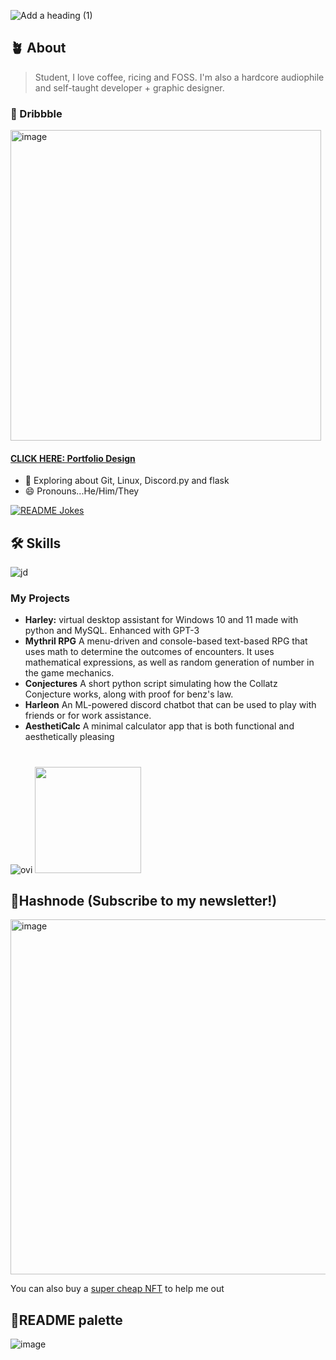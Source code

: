 

![Add a heading (1)](https://user-images.githubusercontent.com/123345456/220961939-ff50da6b-c243-4bf5-95ab-67705e4ea5ca.gif)

## 🪴 About  

> Student, I love coffee, ricing and FOSS. I'm also a hardcore audiophile and self-taught developer + graphic designer.

### 🏀 Dribbble 
<a href = "https://dribbble.com/Zyree"><img width="497" alt="image" src="https://user-images.githubusercontent.com/123345456/232616581-f4dae7e3-f07c-445f-9ec8-5ad5067cb7a8.png"></a>


#### <a href="https://dribbble.com/shots/20856355-Developer-Portfolio">CLICK HERE: Portfolio Design</a>

+ 🧠 Exploring about Git, Linux, Discord.py and flask 
+ 😄 Pronouns...He/Him/They 

<a href="https://readme-jokes.vercel.app"><img src="https://readme-jokes.vercel.app/api" alt="README Jokes"></a>

## 🛠 Skills
![jd](https://user-images.githubusercontent.com/123345456/220969961-bc130051-c9bc-443e-9cab-af0c813169ba.gif)
### My Projects
- **Harley:** virtual desktop assistant for Windows 10 and 11 made with python and MySQL. Enhanced with GPT-3
- **Mythril RPG** A menu-driven and console-based text-based RPG that uses math to determine the outcomes of encounters. It uses mathematical expressions, as well as random generation of number in the game mechanics.
- **Conjectures** A short python script simulating how the Collatz Conjecture works, along with proof for benz's law.
- **Harleon** An ML-powered discord chatbot that can be used to play with friends or for work assistance.
- **AesthetiCalc** A minimal calculator app that is both functional and aesthetically pleasing 
#
<img src="https://github-readme-stats.vercel.app/api/top-langs?username=spirizeon&show_icons=true&locale=en&layout=compact&theme=chartreuse-dark" alt="ovi" /> <img src="https://user-images.githubusercontent.com/123345456/220966759-ed3013fd-7aa1-402f-b828-7e590b6baabf.gif" height = "170px" /> 

## 💠Hashnode (Subscribe to my newsletter!)
<a href="https://zyree.hashnode.dev"><img width="568" alt="image" src="https://user-images.githubusercontent.com/123345456/225580752-35814f37-d89f-4d02-aa90-d416a9afbc8a.png"></a>

You can also buy a <a href="https://opensea.io/zetacode">super cheap NFT</a> to help me out

## 🌈README palette
![image](https://user-images.githubusercontent.com/123345456/232891037-12c1c516-c6c6-4b1d-bbf5-1e24df5c2abe.png)
